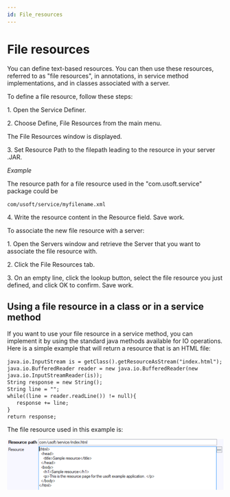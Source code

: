 ```yaml
---
id: File_resources
---
```


# File resources

You can define text-based resources. You can then use these resources, referred to as "file resources", in annotations, in service method implementations, and in classes associated with a server.

To define a file resource, follow these steps:

1. Open the Service Definer.

2. Choose Define, File Resources from the main menu.

The File Resources window is displayed.

3. Set Resource Path to the filepath leading to the resource in your server .JAR.

*Example*

The resource path for a file resource used in the "com.usoft.service" package could be

```
com/usoft/service/myfilename.xml
```

4. Write the resource content in the Resource field. Save work.

To associate the new file resource with a server:

1. Open the Servers window and retrieve the Server that you want to associate the file resource with.

2. Click the File Resources tab.

3. On an empty line, click the lookup button, select the file resource you just defined, and click OK to confirm. Save work.

## Using a file resource in a class or in a service method

If you want to use your file resource in a service method, you can implement it by using the standard java methods available for IO operations. Here is a simple example that will return a resource that is an HTML file:

```language-java
java.io.InputStream is = getClass().getResourceAsStream("index.html");
java.io.BufferedReader reader = new java.io.BufferedReader(new java.io.InputStreamReader(is));
String response = new String();
String line = "";
while((line = reader.readLine()) != null){
   response += line;
}
return response;
```

The file resource used in this example is:

![](./assets/38b7ffe1-0bc4-48ee-8b40-e84c81252a1c.png)

 